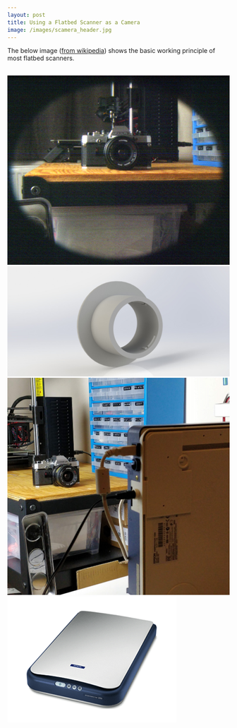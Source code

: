 ```yaml
---
layout: post
title: Using a Flatbed Scanner as a Camera
image: /images/scamera_header.jpg
---
```


The below image ([from wikipedia](https://en.wikipedia.org/wiki/Image_scanner#Flatbed)) shows the basic working principle of most flatbed scanners.

<img src="https://upload.wikimedia.org/wikipedia/commons/thumb/6/6d/CPT_Hardware-Input-scanner-flatbed.svg/1920px-CPT_Hardware-Input-scanner-flatbed.svg.png" alt="" class="inline">

<img src="/images/scamera_image_1.jpg" alt="" class="inline">
<img src="/images/scamera_cad.JPG" alt="" class="inline">
<img src="/images/scamera_setup_1.jpg" alt="" class="inline">
<img src="/images/epson_1.png" alt="" class="inline">
